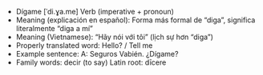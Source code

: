 - Dígame	[ˈdi.ɣa.me]	Verb (imperative + pronoun)
- Meaning (explicación en español): Forma más formal de “diga”, significa literalmente “diga a mí”
- Meaning (Vietnamese): “Hãy nói với tôi” (lịch sự hơn “diga”)
- Properly translated word: Hello? / Tell me
- Example sentence: A: Seguros Vabién. ¿Dígame?
- Family words: decir (to say)	Latin root: dīcere